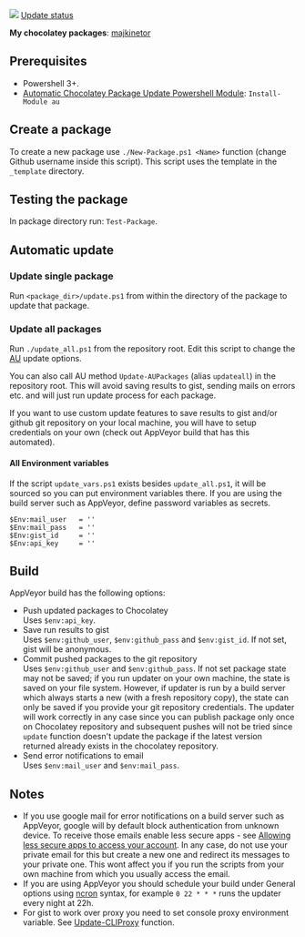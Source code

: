 [![](https://ci.appveyor.com/api/projects/status/9ipva7kgjigug2rn?svg=true)](https://ci.appveyor.com/project/majkinetor/chocolatey)
[Update status](https://gist.github.com/majkinetor/181b18886fdd363158064baf817fa2ff)

**My chocolatey packages**: [majkinetor](https://chocolatey.org/profiles/majkinetor)


## Prerequisites

- Powershell 3+.
- [Automatic Chocolatey Package Update Powershell Module](https://github.com/majkinetor/au): `Install-Module au`

## Create a package

To create a new package use `./New-Package.ps1 <Name>` function (change Github username inside this script). This script uses the template in the `_template` directory.

## Testing the package

In package directory run: `Test-Package`.

## Automatic update

### Update single package

Run `<package_dir>/update.ps1` from within the directory of the package to update that package.


### Update all packages

Run `./update_all.ps1` from the repository root. Edit this script to change the [AU](https://github.com/majkinetor/au) update options.

You can also call AU method `Update-AUPackages` (alias `updateall`) in the repository root. This will avoid saving results to gist, sending mails on errors etc. and will just run update process for each package.

If you want to use custom update features to save results to gist and/or github git repository on your local machine, you will have to setup credentials on your own (check out AppVeyor build that has this automated).

#### All Environment variables

If the script `update_vars.ps1` exists besides `update_all.ps1`, it will be sourced so you can put environment variables there. If you are using the build server such as AppVeyor, define password variables as secrets.

```
$Env:mail_user   = ''
$Env:mail_pass   = ''
$Env:gist_id     = ''
$Env:api_key     = ''
```

## Build

AppVeyor build has the following options:

- Push updated packages to Chocolatey  
Uses `$env:api_key`.
- Save run results to gist  
Uses `$env:github_user`, `$env:github_pass` and `$env:gist_id`. If not set, gist will be anonymous.
- Commit pushed packages to the git repository  
Uses `$env:github_user` and `$env:github_pass`. If not set package state may not be saved; if you run updater on your own machine, the state is saved on your file system. However, if updater is run by a build server which always starts a new (with a fresh repository copy), the state can only be saved if you provide your git repository credentials. The updater will work correctly in any case since you can publish package only once on Chocolatey repository and subsequent pushes will not be tried since `update` function doesn't update the package if the latest version returned already exists in the chocolatey repository.
- Send error notifications to email  
Uses `$env:mail_user` and `$env:mail_pass`.

## Notes

- If you use google mail for error notifications on a build server such as AppVeyor, google will by default block authentication from unknown device. To receive those emails enable less secure apps - see [Allowing less secure apps to access your account](https://support.google.com/accounts/answer/6010255?hl=en). In any case, do not use your private email for this but create a new one and redirect its messages to your private one. This wont affect you if you run the scripts from your own machine from which you usually access the email.
- If you are using AppVeyor you should schedule your build under General options using [ncron](http://www.nncron.ru/help/EN/working/cron-format.htm) syntax, for example `0 22 * * *` runs the updater every night at 22h.
- For gist to work over proxy you need to set console proxy environment variable. See [Update-CLIProxy](https://github.com/majkinetor/posh/blob/master/MM_Network/Update-CLIProxy.ps1) function.
